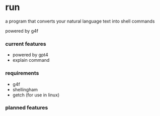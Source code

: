 # run
a program that converts your natural language text into shell commands

powered by g4f

### current features
- powered by gpt4
- explain command

### requirements
- g4f
- shellingham
- getch (for use in linux)

### planned features
